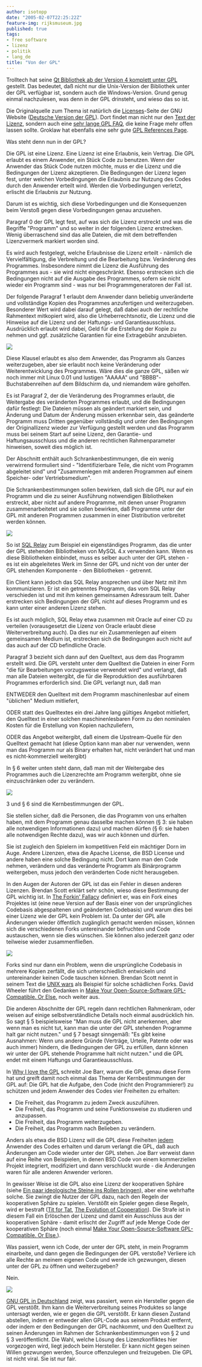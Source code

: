 ```yaml
---
author: isotopp
date: "2005-02-07T22:25:22Z"
feature-img: rijksmuseum.jpg
published: true
tags:
- free software
- lizenz
- politik
- lang_de
title: "Von der GPL"
---
```


Trolltech hat seine [Qt Bibliothek ab der Version 4 komplett unter GPL](../2005-02-07-qt4-wird-vollstaendig-gpl)
gestellt. Das bedeutet, daß nicht nur die Unix-Version der Bibliothek unter
der GPL verfügbar ist, sondern auch die Windows-Version. Grund genug einmal
nachzulesen, was denn in der GPL drinsteht, und wieso das so ist.

Die Originalquelle zum Thema ist natürlich die
[Licenses](http://www.gnu.org/licenses/licenses.html#GPL)-Seite der GNU Website
([Deutsche Version der GPL](http://www.gnu.de/gpl-ger.html)). Dort findet man nicht nur den
[Text der Lizenz](http://www.gnu.org/licenses/gpl.html), sondern auch eine
[sehr lange GPL FAQ](http://www.gnu.org/licenses/gpl-faq.html), die keine Frage
mehr offen lassen sollte. Groklaw hat ebenfalls eine sehr gute
[GPL References Page](http://www.groklaw.net/article.php?story=20050131053650842).

Was steht denn nun in der GPL?

Die GPL ist eine Lizenz. Eine Lizenz ist eine Erlaubnis, kein Vertrag. Die
GPL erlaubt es einem Anwender, ein Stück Code zu benutzen. Wenn der Anwender
das Stück Code nutzen möchte, muss er die Lizenz und die Bedingungen der
Lizenz akzeptieren. Die Bedingungen der Lizenz legen fest, unter welchen
Vorbedingungen die Erlaubnis zur Nutzung des Codes durch den Anwender
erteilt wird. Werden die Vorbedingungen verletzt, erlischt die Erlaubnis zur
Nutzung.

Darum ist es wichtig, sich diese Vorbedingungen und die Konsequenzen beim
Verstoß gegen diese Vorbedingungen genau anzusehen.

Paragraf 0 der GPL legt fest, auf was sich die Lizenz erstreckt und was die
Begriffe "Programm" und so weiter in der folgenden Lizenz erstrecken. Wenig
überraschend sind das alle Dateien, die mit dem betreffenden Lizenzvermerk
markiert worden sind.

Es wird auch festgelegt, welche Erlaubnisse die Lizenz erteilt - nämlich die
Vervielfältigung, die Verbreitung und die Bearbeitung bzw. Veränderung des
Programmes. Insbesondere nimmt die Lizenz die Ausführung des Programmes aus -
sie wird nicht eingeschränkt. Ebenso erstrecken sich die Bedingungen nicht
auf die Ausgabe des Programmes, sofern sie nicht wieder ein Programm
sind - was nur bei Programmgeneratoren der Fall ist.

Der folgende Paragraf 1 erlaubt dem Anwender dann beliebig unveränderte und
vollständige Kopien des Programmes anzufertigen und weiterzugeben.
Besonderer Wert wird dabei darauf gelegt, daß dabei auch der rechtliche
Rahmentext mitkopiert wird, also die Urheberrechtsnotiz, die Lizenz und die
Hinweise auf die Lizenz und der Haftungs- und Garantieausschluss.
Ausdrücklich erlaubt wird dabei, Geld für die Erstellung der Kopie zu nehmen
und ggf. zusätzliche Garantien für eine Extragebühr anzubieten.

![](https://blog.koehntopp.info/uploads/matrix.jpg)

Diese Klausel erlaubt es also dem Anwender, das Programm als Ganzes
weiterzugeben, aber sie erlaubt noch keine Veränderung oder
Weiterentwicklung des Programmes. Wäre dies die ganze GPL, säßen wir noch
immer mit Linux 0.01 und lustigen "AAAAA" und "BBBB"-Buchstabenreihen auf
dem Bildschirm da, und niemandem wäre geholfen.

Es ist Paragraf 2, der die Veränderung des Programmes erlaubt, die
Weitergabe des veränderten Programmes erlaubt, und die Bedingungen dafür
festlegt: Die Dateien müssen als geändert markiert sein, und Änderung und
Datum der Änderung müssen erkennbar sein, das geänderte Programm muss Dritten
gegenüber vollständig und unter den Bedingungen der Originallizenz wieder
zur Verfügung gestellt werden und das Programm muss bei seinem Start auf
seine Lizenz, den Garantie- und Haftungsausschluss und die anderen
rechtlichen Rahmenparameter hinweisen, soweit dies möglich ist.

Der Abschnitt enthält auch Schrankenbestimmungen, die ein wenig verwirrend
formuliert sind - "Identifizierbare Teile, die nicht vom Programm
abgeleitet sind" und "Zusammenlegen mit anderen Programmen auf einem
Speicher- oder Vertriebsmedium".

Die Schrankenbestimmungen sollen bewirken, daß sich die GPL nur auf ein
Programm und die zu seiner Ausführung notwendigen Bibliotheken erstreckt,
aber nicht auf andere Programme, mit denen unser Programm zusammenarbeitetet
und sie sollen bewirken, daß Programme unter der GPL mit anderen Programmen
zusammen in einer Distribution verbreitet werden können.

![](https://blog.koehntopp.info/uploads/relay.jpg)

So ist [SQL Relay](http://freshmeat.net/projects/sqlrelay/) zum Beispiel ein eigenständiges Programm, das die unter der GPL stehenden Bibliotheken von MySQL 4.x verwenden kann.
Wenn es diese Bibliotheken einbindet, muss es selber auch unter der GPL stehen - es ist ein abgeleitetes Werk im Sinne der GPL und nicht von der unter der GPL stehenden Komponente - den Bibliotheken - getrennt.

Ein Client kann jedoch das SQL Relay ansprechen und über Netz mit ihm
kommunizieren. Er ist ein getrenntes Programm, das vom SQL Relay verschieden
ist und mit ihm keinen gemeinsamen Adressraum teilt. Daher erstrecken sich
Bedingungen der GPL nicht auf dieses Programm und es kann unter einer
anderen Lizenz stehen.

Es ist auch möglich, SQL Relay etwa zusammen mit Oracle auf einer CD zu
verteilen (vorausgesetzt die Lizenz von Oracle erlaubt diese
Weiterverbreitung auch). Da dies nur ein Zusammenlegen auf einem gemeinsamen
Medium ist, erstrecken sich die Bedingungen auch nicht auf das auch auf der
CD befindliche Oracle.

Paragraf 3 bezieht sich dann auf den Quelltext, aus dem das Programm
erstellt wird. Die GPL versteht unter dem Quelltext die Dateien in einer
Form "die für Bearbeitungen vorzugsweise verwendet wird" und verlangt, daß
man alle Dateien weitergibt, die für die Reproduktion des ausführbaren
Programmes erforderlich sind. Die GPL verlangt nun, daß man

ENTWEDER den Quelltext mit dem Programm maschinenlesbar auf einem "üblichen"
Medium mitliefert,

ODER statt des Quelltextes ein drei Jahre lang gültiges Angebot mitliefert,
den Quelltext in einer solchen maschinenlesbaren Form zu den nominalen
Kosten für die Erstellung von Kopien nachzuliefern,

ODER das Angebot weitergibt, daß einem die Upstream-Quelle für den Quelltext
gemacht hat (diese Option kann man aber nur verwenden, wenn man das Programm
nur als Binary erhalten hat, nicht verändert hat und man es
nicht-kommerziell weitergibt)

In § 6 weiter unten steht dann, daß man mit der Weitergabe des Programmes
auch die Lizenzrechte am Programm weitergibt, ohne sie einzuschränken oder
zu verändern.

![](https://blog.koehntopp.info/uploads/yinyang.jpg)

3 und § 6 sind die Kernbestimmungen der GPL.

Sie stellen sicher, daß die Personen, die das Programm von uns erhalten
haben, mit dem Programm genau dasselbe machen können (§ 3: sie haben alle
notwendigen Informationen dazu) und machen dürfen (§ 6: sie haben alle
notwendigen Rechte dazu), was wir auch können und dürfen.

Sie ist zugleich den Spielern im kompetitiven Feld ein mächtiger Dorn im
Auge. Andere Lizenzen, etwa die Apache License, die BSD License und andere
haben eine solche Bedingung nicht. Dort kann man den Code nehmen, verändern
und das veränderte Programm als Binärprogramm weitergeben, muss jedoch den
veränderten Code nicht herausgeben.

In den Augen der Autoren der GPL ist das ein Fehler in diesen anderen
Lizenzen. Brendan Scott erklärt sehr schön, wieso diese Bestimmung der GPL
wichtig ist. In
[The Forkin' Fallacy](http://www.opensourcelaw.biz/papers/041218_Brendan_Scott_Forkin_Fallacy.pdf)
definiert er, was ein Fork eines Projektes ist (eine neue Version auf der
Basis einer von der ursprüngliches Codebasis abgespaltenen und geänderten
Codebasis) und warum dies bei einer Lizenz wie der GPL kein Problem ist. Da
unter der GPL alle Änderungen wieder öffentlich zugänglich gemacht werden
müssen, können sich die verschiedenen Forks untereinander befruchten und
Code austauschen, wenn sie dies wünschen. Sie können also jederzeit ganz
oder teilweise wieder zusammenfließen.

![](https://blog.koehntopp.info/uploads/forke.jpg)

Forks sind nur dann ein Problem, wenn die ursprüngliche Codebasis in mehrere
Kopien zerfällt, die sich unterschiedlich entwickeln und untereinander
keinen Code tauschen können. Brendan Scott nennt in seinem Text die
[UNIX wars](http://en.wikipedia.org/wiki/UNIX_wars) als Beispiel für solche
schädlichen Forks. David Wheeler führt den Gedanken in
[Make Your Open-Source-Software GPL-Compatible. Or Else.](http://www.dwheeler.com/essays/gpl-compatible.html)
noch weiter aus.

Die anderen Abschnitte der GPL regeln dann rechtlichen Rahmenkram, oder
weisen auf einige selbstverständliche Details noch einmal ausdrücklich hin.
So sagt § 5 beispielsweise "Man muss die GPL nicht anerkennen, aber wenn man
es nicht tut, kann man die unter der GPL stehenden Programme halt gar nicht
nutzen." und § 7 besagt sinngemäß: "Es gibt keine Ausnahmen: Wenn uns andere
Gründe (Verträge, Urteile, Patente oder was auch immer) hindern, die
Bedingungen der GPL zu erfüllen, dann können wir unter der GPL stehende
Programme halt nicht nutzen." und die GPL endet mit einem Haftungs und
Garantieausschluss.

In  [Why I love the GPL](http://trends.newsforge.com/trends/05/01/24/2141242.shtml?tid=29)
schreibt Joe Barr, warum die GPL genau diese Form hat und greift damit noch
einmal das Thema der Kernbestimmungen der GPL auf: Die GPL hat die Aufgabe,
den Code (nicht den Programmierer!) zu schützen und jedem Anwender des Codes
vier Freiheiten zu erhalten:

- Die Freiheit, das Programm zu jedem Zweck auszuführen.
- Die Freiheit, das Programm und seine Funktionsweise zu studieren und anzupassen.
- Die Freiheit, das Programm weiterzugeben.
- Die Freiheit, das Programm nach Belieben zu verändern.

Anders als etwa die BSD Lizenz will die GPL diese Freiheiten <u>jedem</u>
Anwender des Codes erhalten und darum verlangt die GPL, daß auch Änderungen
am Code wieder unter der GPL stehen. Joe Barr verweist dann auf eine Reihe
von Beispielen, in denen BSD Code von einem kommerziellen Projekt
integriert, modifiziert und dann verschluckt wurde - die Änderungen waren
für alle anderen Anwender verloren.

In gewisser Weise ist die GPL also eine Lizenz der kooperativen Sphäre (siehe
[Ein paar ideologische Steine ins Rollen bringen](../2005-01-05-ein-paar-ideologische-steine-ins-rollen-bringen)),
aber eine wehrhafte solche. Sie zwingt die Nutzer der GPL dazu, nach den
Regeln der kooperativen Sphäre zu spielen. Verstößt ein Spieler gegen diese
Regeln, wird er bestraft
([Tit for Tat](http://en.wikipedia.org/wiki/Tit_for_Tat),
[The Evolution of Cooperation](http://en.wikipedia.org/wiki/The_Evolution_of_Cooperation)).
Die Strafe ist in diesem Fall ein Erlöschen der Lizenz und damit ein
Ausschluss aus der kooperativen Sphäre - damit erlischt der Zugriff auf jede
Menge Code der kooperativen Sphäre (noch einmal
[Make Your Open-Source-Software GPL-Compatible. Or Else.](http://www.dwheeler.com/essays/gpl-compatible.html)).

Was passiert, wenn ich Code, der unter der GPL steht, in mein Programm
einarbeite, und dann gegen die Bedingungen der GPL verstoße? Verliere ich
alle Rechte an meinem eigenen Code und werde ich gezwungen, diesen unter der
GPL zu öffnen und weiterzugeben?

Nein.

![](https://blog.koehntopp.info/uploads/accesspoint.jpg)

[GNU GPL in Deutschland](../2004-04-15-gnu-gpl-in-deutschland)
zeigt, was passiert, wenn ein Hersteller gegen die GPL verstößt. Ihm kann
die Weiterverbreitung seines Produktes so lange untersagt werden, wie er
gegen die GPL verstößt. Er kann diesen Zustand abstellen, indem er entweder
allen GPL-Code aus seinem Produkt entfernt, oder indem er den Bedingungen
der GPL nachkommt, und den Quelltext zu seinen Änderungen im Rahmen der
Schrankenbestimmungen von § 2 und § 3 veröffentlicht. Die Wahl, welche Lösung
des Lizenzkonfliktes hier vorgezogen wird, liegt jedoch beim Hersteller. Er
kann nicht gegen seinen Willen gezwungen werden, Source offenzulegen und
freizugeben. Die GPL ist nicht viral. Sie ist nur fair.
